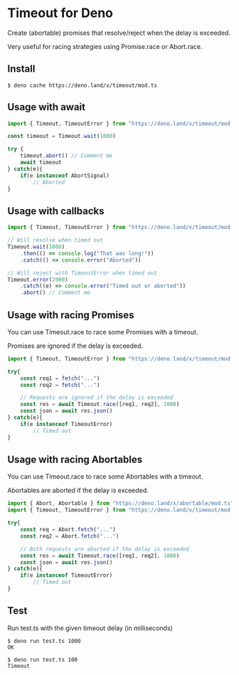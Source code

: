 # Timeout for Deno

Create (abortable) promises that resolve/reject when the delay is exceeded.

Very useful for racing strategies using Promise.race or Abort.race.

## Install

    $ deno cache https://deno.land/x/timeout/mod.ts

## Usage with await

```typescript
import { Timeout, TimeoutError } from "https://deno.land/x/timeout/mod.ts"

const timeout = Timeout.wait(1000)

try {
    timeout.abort() // Comment me
    await timeout
} catch(e){
    if(e instanceof AbortSignal)
        // Aborted
}
```

## Usage with callbacks

```typescript
import { Timeout, TimeoutError } from "https://deno.land/x/timeout/mod.ts"

// Will resolve when timed out
Timeout.wait(1000)
    .then(() => console.log("That was long!"))
    .catch(() => console.error("Aborted"))

// Will reject with TimeoutError when timed out
Timeout.error(2000)
    .catch((e) => console.error("Timed out or aborted"))
    .abort() // Comment me
```

## Usage with racing Promises

You can use Timeout.race to race some Promises with a timeout.

Promises are ignored if the delay is exceeded.

```typescript
import { Timeout, TimeoutError } from "https://deno.land/x/timeout/mod.ts"

try{
    const req1 = fetch("...")
    const req2 = fetch("...")

    // Requests are ignored if the delay is exceeded
    const res = await Timeout.race([req1, req2], 1000)
    const json = await res.json()
} catch(e){
    if(e instanceof TimeoutError)
        // Timed out
}
```

## Usage with racing Abortables

You can use Timeout.race to race some Abortables with a timeout.

Abortables are aborted if the delay is exceeded.

```typescript
import { Abort, Abortable } from "https://deno.land/x/abortable/mod.ts"
import { Timeout, TimeoutError } from "https://deno.land/x/timeout/mod.ts"

try{
    const req = Abort.fetch("...")
    const req2 = Abort.fetch("...")

    // Both requests are aborted if the delay is exceeded
    const res = await Timeout.race([req1, req2], 1000)
    const json = await res.json()
} catch(e){
    if(e instanceof TimeoutError)
        // Timed out
}
```

## Test

Run test.ts with the given timeout delay (in milliseconds)

    $ deno run test.ts 1000
    OK

    $ deno run test.ts 100
    Timeout